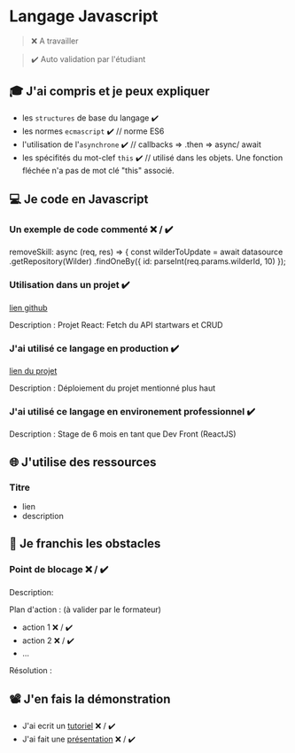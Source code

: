 # Langage Javascript

> ❌ A travailler

> ✔️ Auto validation par l'étudiant

## 🎓 J'ai compris et je peux expliquer

- les `structures` de base du langage ✔️
- les normes `ecmascript` ✔️
// norme ES6
- l'utilisation de l'`asynchrone`  ✔️
// callbacks => .then => async/ await
- les spécifités du mot-clef `this`  ✔️
// utilisé dans les objets. Une fonction fléchée n'a pas de mot clé "this" associé.

## 💻 Je code en Javascript

### Un exemple de code commenté ❌ / ✔️

removeSkill: async (req, res) => {
    const wilderToUpdate = await datasource
      .getRepository(Wilder)
      .findOneBy({ id: parseInt(req.params.wilderId, 10) });

### Utilisation dans un projet ✔️

[lien github](https://github.com/AnnaGosme/starwars)

Description : Projet React: Fetch du API startwars et CRUD

### J'ai utilisé ce langage en production ✔️

[lien du projet](http://femtasystarwars-20220422115520-hostingbucket-dev.s3-website.eu-west-3.amazonaws.com/)

Description : Déploiement du projet mentionné plus haut

### J'ai utilisé ce langage en environement professionnel ✔️

Description : Stage de 6 mois en tant que Dev Front (ReactJS)

## 🌐 J'utilise des ressources

### Titre

- lien
- description

## 🚧 Je franchis les obstacles

### Point de blocage ❌ / ✔️

Description:

Plan d'action : (à valider par le formateur)

- action 1 ❌ / ✔️
- action 2 ❌ / ✔️
- ...

Résolution :

## 📽️ J'en fais la démonstration

- J'ai ecrit un [tutoriel](...) ❌ / ✔️
- J'ai fait une [présentation](...) ❌ / ✔️

